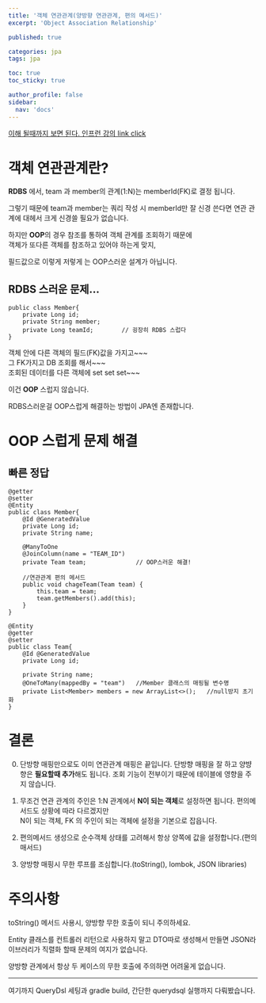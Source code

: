 ```yaml
---
title: '객체 연관관계(양방향 연관관계, 편의 메서드)'
excerpt: 'Object Association Relationship'

published: true

categories: jpa
tags: jpa

toc: true
toc_sticky: true

author_profile: false
sidebar:
  nav: 'docs'
---
```


[이해 될때까지 보면 된다. 인프런 강의 link click](https://www.inflearn.com/course/lecture?courseSlug=ORM-JPA-Basic&unitId=21698&subtitleLanguage=ko&tab=curriculum&category=questionDetail&q=1324577)

# 객체 연관관계란?

**RDBS** 에서, team 과 member의 관계(1:N)는 memberId(FK)로 결정 됩니다.

그렇기 때문에 team과 member는 쿼리 작성 시 memberId만 잘 신경 쓴다면 연관 관계에 대헤서 크게 신경쓸 필요가 없습니다.

하지만 **OOP**의 경우 참조를 통하여 객체 관계를 조회하기 때문에  
객체가 또다른 객체를 참조하고 있어야 하는게 맞지,

필드값으로 이렇게 저렇게 는 OOP스러운 설계가 아닙니다.

## RDBS 스러운 문제...

```
public class Member{
	private Long id;
	private String member;
	private Long teamId;		// 굉장히 RDBS 스럽다
}
```

객체 안에 다른 객체의 필드(FK)값을 가지고~~~  
그 FK가지고 DB 조회를 해서~~~  
조회된 데이터를 다른 객체에 set set set~~~

이건 **OOP** 스럽지 않습니다.

RDBS스러운걸 OOP스럽게 해결하는 방법이 JPA엔 존재합니다.

# OOP 스럽게 문제 해결

## 빠른 정답

```
@getter
@setter
@Entity
public class Member{
	@Id @GeneratedValue
	private Long id;
	private String name;

	@ManyToOne
	@JoinColumn(name = "TEAM_ID")
	private Team team;				// OOP스러운 해결!

	//연관관계 편의 메서드
	public void chageTeam(Team team) {
		this.team = team;
		team.getMembers().add(this);
	}
}

@Entity
@getter
@setter
public class Team{
	@Id @GeneratedValue
	private Long id;

	private String name;
	@OneToMany(mappedBy = "team")	//Member 클래스의 매핑될 변수명
	private List<Member> members = new ArrayList<>();	//null방지 초기화
}
```

# 결론

0. 단방향 매핑만으로도 이미 연관관계 매핑은 끝입니다. 단방향 매핑을 잘 하고 양뱡향은 **필요할때 추가**해도 됩니다. 조회 기능이 전부이기 때문에 테이블에 영향을 주지 않습니다.

1. 무조건 연관 관계의 주인은 1:N 관계에서 **N이 되는 객체**로 설정하면 됩니다. 편의메서드도 상황에 따라 다르겠지만  
   N이 되는 객체, FK 의 주인이 되는 객체에 설정을 기본으로 잡읍니다.

2. 편의메서드 생성으로 순수객체 상태를 고려해서 항상 양쪽에 값을 설정합니다.(편의매서드)

3. 양방향 매핑시 무한 루프를 조심합니다.(toString(), lombok, JSON libraries)

# 주의사항

toString() 메서드 사용시, 양방향 무한 호출이 되니 주의하세요.

Entity 클래스를 컨트롤러 리턴으로 사용하지 말고 DTO따로 생성해서 만들면
JSON라이브러리가 직렬화 할때 문제의 여지가 없습니다.

양방향 관계에서 항상 두 케이스의 무한 호출에 주의하면 어려울게 없습니다.

---

여기까지 QueryDsl 세팅과 gradle build, 간단한 querydsql 실행까지 다뤄봤습니다.
